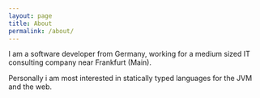 ```yaml
---
layout: page
title: About
permalink: /about/
---
```


I am a software developer from Germany, working for a medium sized IT consulting company near Frankfurt (Main).

Personally i am most interested in statically typed languages for the JVM and the web.

